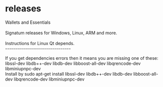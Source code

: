 # releases
Wallets and Essentials <br><br>
Signatum releases for Windows, Linux, ARM and more.<br>
<br>
Instructions for Linux Qt depends.<br>
---------------------------------<br>

If you get dependencies errors then it means you are missing one of these: <br>
libssl-dev libdb++-dev libdb-dev libboost-all-dev libqrencode-dev libminiupnpc-dev <br>
Install by sudo apt-get install libssl-dev libdb++-dev libdb-dev libboost-all-dev libqrencode-dev libminiupnpc-dev <br>

